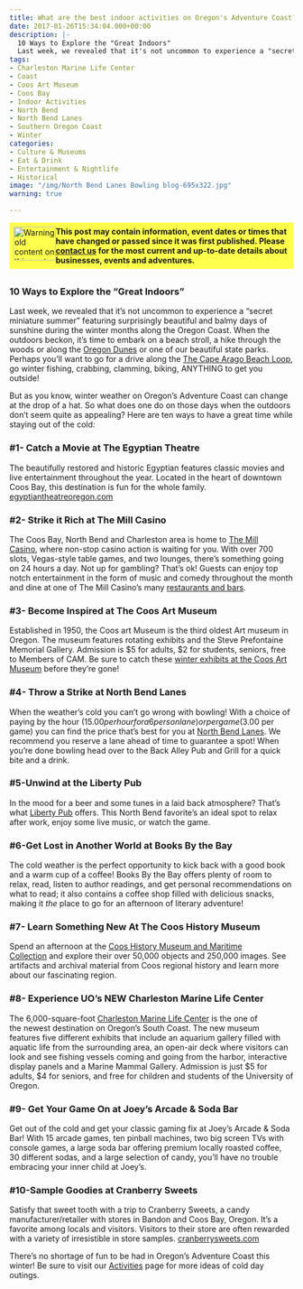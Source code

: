```yaml
---
title: What are the best indoor activities on Oregon's Adventure Coast?
date: 2017-01-26T15:34:04.000+00:00
description: |-
  10 Ways to Explore the "Great Indoors"
  Last week, we revealed that it's not uncommon to experience a "secret miniature summer" featuring surprisingly beautiful and balmy days of sunshine during the winter months along the Oregon Coast. When the outdoors beckon, it's time to embark on a beach stroll, a hike through the woods or along the Oregon Dunes or one of our beautiful state parks. Perhaps you'll want to go for a drive along the The Cape Arago Beach Loop, go winter fishing, crabbing, clamming, biking, ANYTHING to get you outside!
tags:
- Charleston Marine Life Center
- Coast
- Coos Art Museum
- Coos Bay
- Indoor Activities
- North Bend
- North Bend Lanes
- Southern Oregon Coast
- Winter
categories:
- Culture & Museums
- Eat & Drink
- Entertainment & Nightlife
- Historical
image: "/img/North Bend Lanes Bowling blog-695x322.jpg"
warning: true

---
```

<div style="background-color: #ffff4c; padding: 7px; margin-bottom:30px;"><img src="/img/blog-warning-icon.png" alt="Warning old content on this post" style="float:left;width:75px;height:60px;"><strong>This post may contain information, event dates or times that have changed or passed since it was first published. Please <a href="/contact">contact us</a> for the most current and up-to-date details about businesses, events and adventures.</strong></div>

### 10 Ways to Explore the “Great Indoors”

Last week, we revealed that it’s not uncommon to experience a “secret miniature summer” featuring surprisingly beautiful and balmy days of sunshine during the winter months along the Oregon Coast. When the outdoors beckon, it’s time to embark on a beach stroll, a hike through the woods or along the  <a href="/tripideas/oregon-dunes-national-recreation-area/" target="_blank">Oregon Dunes</a> or one of our beautiful state parks. Perhaps you’ll want to go for a drive along the <a href="/trip-ideas/explore-the-cape-arago-beach-loop/" target="_blank">The Cape Arago Beach Loop</a>, go winter fishing, crabbing, clamming, biking, ANYTHING to get you outside!

But as you know, winter weather on Oregon’s Adventure Coast can change at the drop of a hat. So what does one do on those days when the outdoors don’t seem quite as appealing? Here are ten ways to have a great time while staying out of the cold:

### #1- Catch a Movie at The Egyptian Theatre

The beautifully restored and historic Egyptian features classic movies and live entertainment throughout the year. Located in the heart of downtown Coos Bay, this destination is fun for the whole family. <a href="http://egyptiantheatreoregon.com/" target="_blank">egyptiantheatreoregon.com</a>

### #2- Strike it Rich at The Mill Casino

The Coos Bay, North Bend and Charleston area is home to <a href="http://traveloregon.com/see-do/oregon-heritage/native-american-heritage/the-mill-casino/" target="_blank">The Mill Casino</a>, where non-stop casino action is waiting for you. With over 700 slots, Vegas-style table games, and two lounges, there’s something going on 24 hours a day. Not up for gambling? That’s ok! Guests can enjoy top notch entertainment in the form of music and comedy throughout the month and dine at one of The Mill Casino’s many <a href="https://www.themillcasino.com/dining-bars/" target="_blank">restaurants and bars</a>.

### #3- Become Inspired at The Coos Art Museum

Established in 1950, the Coos art Museum is the third oldest Art museum in Oregon. The museum features rotating exhibits and the Steve Prefontaine Memorial Gallery. Admission is $5 for adults, $2 for students, seniors, free to Members of CAM. Be sure to catch these <a href="/2017/01/catch-these-winter-exhibits-at-coos-art-museum-before-theyre-gone/" target="_blank">winter exhibits at the Coos Art Museum</a> before they’re gone!

### #4- Throw a Strike at North Bend Lanes

When the weather’s cold you can’t go wrong with bowling! With a choice of paying by the hour ($15.00 per hour for a 6 person lane) or per game ($3.00 per game) you can find the price that’s best for you at <a href="http://northbendlanes.com/" target="_blank">North Bend Lanes</a>. We recommend you reserve a lane ahead of time to guarantee a spot! When you’re done bowling head over to the Back Alley Pub and Grill for a quick bite and a drink.

### #5-Unwind at the Liberty Pub

In the mood for a beer and some tunes in a laid back atmosphere? That’s what <a href="https://www.facebook.com/TheLibertyPub/" target="_blank">Liberty Pub</a> offers. This North Bend favorite’s an ideal spot to relax after work, enjoy some live music, or watch the game.

### #6-Get Lost in Another World at Books By the Bay

The cold weather is the perfect opportunity to kick back with a good book and a warm cup of a coffee! Books By the Bay offers plenty of room to relax, read, listen to author readings, and get personal recommendations on what to read; it also contains a coffee shop filled with delicious snacks, making it _the_ place to go for an afternoon of literary adventure!

### #7- Learn Something New At The Coos History Museum

Spend an afternoon at the <a href="http://www.cooshistory.org/" target="_blank">Coos History Museum and Maritime Collection</a> and explore their over 50,000 objects and 250,000 images. See artifacts and archival material from Coos regional history and learn more about our fascinating region.

### #8- Experience UO’s NEW Charleston Marine Life Center

The 6,000-square-foot <a href="http://oimb.uoregon.edu/cmlc/" target="_blank">Charleston Marine Life Center</a> is the one of the newest destination on Oregon’s South Coast. The new museum features five different exhibits that include an aquarium gallery filled with aquatic life from the surrounding area, an open-air deck where visitors can look and see fishing vessels coming and going from the harbor, interactive display panels and a Marine Mammal Gallery. Admission is just $5 for adults, $4 for seniors, and free for children and students of the University of Oregon.

### #9- Get Your Game On at Joey’s Arcade & Soda Bar

Get out of the cold and get your classic gaming fix at Joey’s Arcade & Soda Bar! With 15 arcade games, ten pinball machines, two big screen TVs with console games, a large soda bar offering premium locally roasted coffee, 30 different sodas, and a large selection of candy, you’ll have no trouble embracing your inner child at Joey’s.

### #10-Sample Goodies at Cranberry Sweets

Satisfy that sweet tooth with a trip to Cranberry Sweets, a candy manufacturer/retailer with stores in Bandon and Coos Bay, Oregon. It’s a favorite among locals and visitors. Visitors to their store are often rewarded with a variety of irresistible in store samples. <a href="http://cranberrysweets.com/" target="_blank">cranberrysweets.com</a>

There’s no shortage of fun to be had in Oregon’s Adventure Coast this winter! Be sure to visit our <a href="/adventures/" target="_blank">Activities</a> page for more ideas of cold day outings.